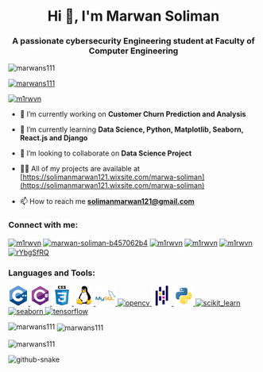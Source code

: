 <h1 align="center">Hi 👋, I'm Marwan Soliman</h1>
<h3 align="center">A passionate cybersecurity Engineering student at Faculty of Computer Engineering</h3>

<p align="left"> <img src="https://komarev.com/ghpvc/?username=marwans111&label=Profile%20views&color=0e75b6&style=flat" alt="marwans111" /> </p>

<p align="left"> <a href="https://github.com/ryo-ma/github-profile-trophy"><img src="https://github-profile-trophy.vercel.app/?username=marwans111" alt="marwans111" /></a> </p>

<p align="left"> <a href="https://twitter.com/m1rwvn" target="blank"><img src="https://img.shields.io/twitter/follow/m1rwvn?logo=twitter&style=for-the-badge" alt="m1rwvn" /></a> </p>

- 🔭 I’m currently working on **Customer Churn Prediction and Analysis**

- 🌱 I’m currently learning **Data Science, Python, Matplotlib, Seaborn, React.js and Django**

- 👯 I’m looking to collaborate on **Data Science Project**

- 👨‍💻 All of my projects are available at [https://solimanmarwan121.wixsite.com/marwa-soliman](https://solimanmarwan121.wixsite.com/marwa-soliman)

- 📫 How to reach me **solimanmarwan121@gmail.com**

<h3 align="left">Connect with me:</h3>
<p align="left">
<a href="https://twitter.com/m1rwvn" target="blank"><img align="center" src="https://raw.githubusercontent.com/rahuldkjain/github-profile-readme-generator/master/src/images/icons/Social/twitter.svg" alt="m1rwvn" height="30" width="40" /></a>
<a href="https://linkedin.com/in/marwan-soliman-b457062b4" target="blank"><img align="center" src="https://raw.githubusercontent.com/rahuldkjain/github-profile-readme-generator/master/src/images/icons/Social/linked-in-alt.svg" alt="marwan-soliman-b457062b4" height="30" width="40" /></a>
<a href="https://kaggle.com/m1rwvn" target="blank"><img align="center" src="https://raw.githubusercontent.com/rahuldkjain/github-profile-readme-generator/master/src/images/icons/Social/kaggle.svg" alt="m1rwvn" height="30" width="40" /></a>
<a href="https://fb.com/m1rwvn" target="blank"><img align="center" src="https://raw.githubusercontent.com/rahuldkjain/github-profile-readme-generator/master/src/images/icons/Social/facebook.svg" alt="m1rwvn" height="30" width="40" /></a>
<a href="https://instagram.com/m1rwvn" target="blank"><img align="center" src="https://raw.githubusercontent.com/rahuldkjain/github-profile-readme-generator/master/src/images/icons/Social/instagram.svg" alt="m1rwvn" height="30" width="40" /></a>
<a href="https://discord.gg/rYbgSfRQ" target="blank"><img align="center" src="https://raw.githubusercontent.com/rahuldkjain/github-profile-readme-generator/master/src/images/icons/Social/discord.svg" alt="rYbgSfRQ" height="30" width="40" /></a>
</p>

<h3 align="left">Languages and Tools:</h3>
<p align="left"> <a href="https://www.w3schools.com/cpp/" target="_blank" rel="noreferrer"> <img src="https://raw.githubusercontent.com/devicons/devicon/master/icons/cplusplus/cplusplus-original.svg" alt="cplusplus" width="40" height="40"/> </a> <a href="https://www.w3schools.com/cs/" target="_blank" rel="noreferrer"> <img src="https://raw.githubusercontent.com/devicons/devicon/master/icons/csharp/csharp-original.svg" alt="csharp" width="40" height="40"/> </a> <a href="https://www.w3schools.com/css/" target="_blank" rel="noreferrer"> <img src="https://raw.githubusercontent.com/devicons/devicon/master/icons/css3/css3-original-wordmark.svg" alt="css3" width="40" height="40"/> </a> <a href="https://www.linux.org/" target="_blank" rel="noreferrer"> <img src="https://raw.githubusercontent.com/devicons/devicon/master/icons/linux/linux-original.svg" alt="linux" width="40" height="40"/> </a> <a href="https://www.mysql.com/" target="_blank" rel="noreferrer"> <img src="https://raw.githubusercontent.com/devicons/devicon/master/icons/mysql/mysql-original-wordmark.svg" alt="mysql" width="40" height="40"/> </a> <a href="https://opencv.org/" target="_blank" rel="noreferrer"> <img src="https://www.vectorlogo.zone/logos/opencv/opencv-icon.svg" alt="opencv" width="40" height="40"/> </a> <a href="https://pandas.pydata.org/" target="_blank" rel="noreferrer"> <img src="https://raw.githubusercontent.com/devicons/devicon/2ae2a900d2f041da66e950e4d48052658d850630/icons/pandas/pandas-original.svg" alt="pandas" width="40" height="40"/> </a> <a href="https://www.python.org" target="_blank" rel="noreferrer"> <img src="https://raw.githubusercontent.com/devicons/devicon/master/icons/python/python-original.svg" alt="python" width="40" height="40"/> </a> <a href="https://scikit-learn.org/" target="_blank" rel="noreferrer"> <img src="https://upload.wikimedia.org/wikipedia/commons/0/05/Scikit_learn_logo_small.svg" alt="scikit_learn" width="40" height="40"/> </a> <a href="https://seaborn.pydata.org/" target="_blank" rel="noreferrer"> <img src="https://seaborn.pydata.org/_images/logo-mark-lightbg.svg" alt="seaborn" width="40" height="40"/> </a> <a href="https://www.tensorflow.org" target="_blank" rel="noreferrer"> <img src="https://www.vectorlogo.zone/logos/tensorflow/tensorflow-icon.svg" alt="tensorflow" width="40" height="40"/> </a> </p>

<p><img align="left" src="https://github-readme-stats.vercel.app/api/top-langs?username=marwans111&show_icons=true&locale=en&layout=compact" alt="marwans111" /></p>

<p>&nbsp;<img align="center" src="https://github-readme-stats.vercel.app/api?username=marwans111&show_icons=true&locale=en" alt="marwans111" /></p>

<p><img align="center" src="https://github-readme-streak-stats.herokuapp.com/?user=marwans111&" alt="marwans111" /></p>

<!-- GitHub Snake -->
<picture>
  <source media="(prefers-color-scheme: dark)" srcset="https://raw.githubusercontent.com/marwans111/marwans111/main/github-snake-dark.svg" />
  <source media="(prefers-color-scheme: light)" srcset="https://raw.githubusercontent.com/marwans111/marwans111/main/github-snake.svg" />
  <img alt="github-snake" src="https://raw.githubusercontent.com/marwans111/marwans111/main/github-snake.svg" />
</picture>

